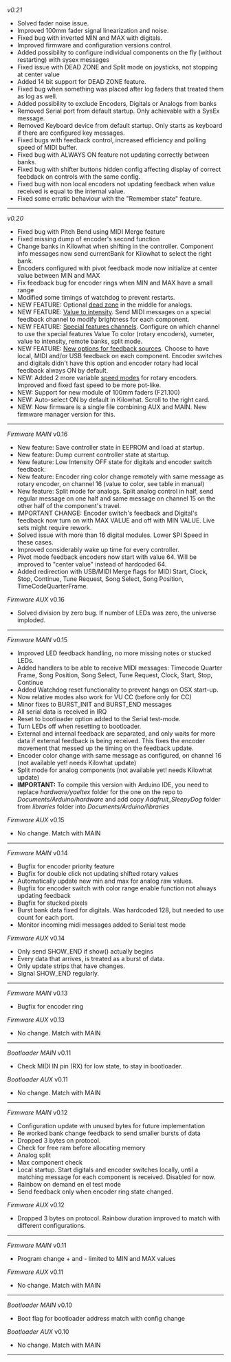 *v0.21*
- Solved fader noise issue.
- Improved 100mm fader signal linearization and noise.
- Fixed bug with inverted MIN and MAX with digitals.
- Improved firmware and configuration versions control.
- Added possibility to configure individual components on the fly (without restarting) with sysex messages
- Fixed issue with DEAD ZONE and Split mode on joysticks, not stopping at center value
- Added 14 bit support for DEAD ZONE feature.
- Fixed bug when something was placed after log faders that treated them as log as well.
- Added possibility to exclude Encoders, Digitals or Analogs from banks
- Removed Serial port from default startup. Only achievable with a SysEx message.
- Removed Keyboard device from default startup. Only starts as keyboard if there are configured key messages.
- Fixed bugs with feedback control, increased efficiency and polling speed of MIDI buffer.
- Fixed bug with ALWAYS ON feature not updating correctly between banks.
- Fixed bug with shifter buttons hidden config affecting display of correct feebdack on controls with the same config.
- Fixed bug with non local encoders not updating feedback when value received is equal to the internal value.
- Fixed some erratic behaviour with the "Remember state" feature.

---
*v0.20*
- Fixed bug with Pitch Bend using MIDI Merge feature
- Fixed missing dump of encoder's second function
- Change banks in Kilowhat when shifting in the controller. Component info messages now send currentBank for Kilowhat to select the right bank.
- Encoders configured with pivot feedback mode now initialize at center value between MIN and MAX
- Fix feedback bug for encoder rings when MIN and MAX have a small range
- Modified some timings of watchdog to prevent restarts.
- NEW FEATURE: Optional [dead zone](https://docs.google.com/document/d/13jk2V8_aGEV3KC9KqYWe2OicseXhESRUln3eTYHGY6o/edit#bookmark=id.pmkbazse6x5h) in the middle for analogs.
- NEW FEATURE: [Value to intensity](https://docs.google.com/document/d/13jk2V8_aGEV3KC9KqYWe2OicseXhESRUln3eTYHGY6o/edit#bookmark=id.nj3a15nyemqx). Send MIDI messages on a special feedback channel to modify brightness for each component.
- NEW FEATURE: [Special features channels](https://docs.google.com/document/d/13jk2V8_aGEV3KC9KqYWe2OicseXhESRUln3eTYHGY6o/edit#bookmark=id.1abxvh1ar05x). Configure on which channel to use the special features Value To color (rotary encoders), vumeter, value to intensity, remote banks, split mode.
- NEW FEATURE: [New options for feedback sources](https://docs.google.com/document/d/13jk2V8_aGEV3KC9KqYWe2OicseXhESRUln3eTYHGY6o/edit#bookmark=id.urfnii3oa3jq). Choose to have local, MIDI and/or USB feedback on each component. Encoder switches and digitals didn't have this option and encoder rotary had local feedback always ON by default.
- NEW: Added 2 more variable [speed modes](https://docs.google.com/document/d/13jk2V8_aGEV3KC9KqYWe2OicseXhESRUln3eTYHGY6o/edit#bookmark=id.ea6z1a44glcp) for rotary encoders. Improved and fixed fast speed to be more pot-like.
- NEW: Support for new module of 100mm faders (F21.100)
- NEW: Auto-select ON by default in Kilowhat. Scroll to the right card.
- NEW: Now firmware is a single file combining AUX and MAIN. New firmware manager version for this.
---

*Firmware MAIN*
v0.16
- New feature: Save controller state in EEPROM and load at startup.
- New feature: Dump current controller state at startup.
- New feature: Low Intensity OFF state for digitals and encoder switch feedback.
- New feature: Encoder ring color change remotely with same message as rotary encoder, on channel 16 (value to color, see table in manual)
- New feature: Split mode for analogs. Split analog control in half, send regular message on one half and same message on channel 15 on the other half of the component's travel.
- IMPORTANT CHANGE: Encoder switch's feedback and Digital's feedback now turn on with MAX VALUE and off with MIN VALUE. Live sets might require rework.
- Solved issue with more than 16 digital modules. Lower SPI Speed in these cases.
- Improved considerably wake up time for every controller.
- Pivot mode feedback encoders now start with value 64. Will be improved to "center value" instead of hardcoded 64.
- Added redirection with USB/MIDI Merge flags for MIDI Start, Clock, Stop, Continue, Tune Request, Song Select, Song Position, TimeCodeQuarterFrame.

*Firmware AUX*
v0.16
- Solved division by zero bug. If number of LEDs was zero, the universe imploded.

-------------

*Firmware MAIN*
v0.15
- Improved LED feedback handling, no more missing notes or stucked LEDs.
- Added handlers to be able to receive MIDI messages: Timecode Quarter Frame, Song Position, Song Select, Tune Request, Clock, Start, Stop, Continue
- Added Watchdog reset functionality to prevent hangs on OSX start-up.
- Now relative modes also work for VU CC (before only for CC)
- Minor fixes to BURST_INIT and BURST_END messages
- All serial data is received in IRQ 
- Reset to bootloader option added to the Serial test-mode.
- Turn LEDs off when resetting to bootloader.
- External and internal feedback are separated, and only waits for more data if external feedback is being received. This fixes the encoder movement that messed up the timing on the feedback update.
- Encoder color change with same message as configured, on channel 16 (not available yet! needs Kilowhat update)
- Split mode for analog components (not available yet! needs Kilowhat update)
- **IMPORTANT:** To compile this version with Arduino IDE, you need to replace *hardware/yaeltex* folder for the one on the repo to *Documents/Arduino/hardware* and add copy *Adafruit_SleepyDog* folder from *libraries* folder into *Documents/Arduino/libraries*

*Firmware AUX*
v0.15
- No change. Match with MAIN

-------------

*Firmware MAIN*
v0.14
- Bugfix for encoder priority feature
- Bugfix for double click not updating shifted rotary values
- Automatically update new min and max for analog raw values.
- Bugfix for encoder switch with color range enable function not always updating feedback
- Bugfix for stucked pixels
- Burst bank data fixed for digitals. Was hardcoded 128, but needed to use count for each port.
- Monitor incoming midi messages added to Serial test mode

*Firmware AUX*
v0.14
- Only send SHOW_END if show() actually begins
- Every data that arrives, is treated as a burst of data. 
- Only update strips that have changes.
- Signal SHOW_END regularly.

-------------

*Firmware MAIN*
v0.13
- Bugfix for encoder ring

*Firmware AUX*
v0.13
- No change. Match with MAIN

-------------

*Bootloader MAIN*
v0.11
- Check MIDI IN pin (RX) for low state, to stay in bootloader.

*Bootloader AUX*
v0.11
- No change. Match with MAIN

-------------

*Firmware MAIN*
v0.12
- Configuration update with unused bytes for future implementation
- Re worked bank change feedback to send smaller bursts of data 
- Dropped 3 bytes on protocol.
- Check for free ram before allocating memory
- Analog split
- Max component check
- Local startup. Start digitals and encoder switches locally, until a matching message for each component is received. Disabled for now.
- Rainbow on demand en el test mode
- Send feedback only when encoder ring state changed.

*Firmware AUX*
v0.12
- Dropped 3 bytes on protocol. Rainbow duration improved to match with different configurations.

-------------

*Firmware MAIN*
v0.11
- Program change + and - limited to MIN and MAX values

*Firmware AUX*
v0.11
- No change. Match with MAIN

-------------

*Bootloader MAIN*
v0.10
- Boot flag for bootloader address match with config change

*Bootloader AUX*
v0.10
- No change. Match with MAIN

-------------
